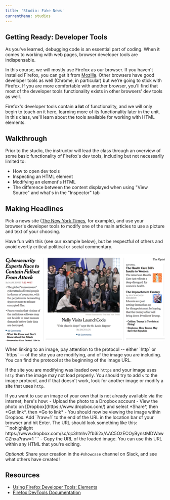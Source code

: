 ```yaml
---
title: 'Studio: Fake News'
currentMenu: studios
---
```


## Getting Ready: Developer Tools

As you've learned, debugging code is an essential part of coding. When it comes to working with web pages, browser developer tools are indispensable.

In this course, we will mostly use Firefox as our browser. If you haven't installed Firefox, you can get it from [Mozilla](https://www.mozilla.org/en-US/firefox/new/). Other browsers have good developer tools as well (Chrome, in particular) but we're going to stick with Firefox. If you are more comfortable with another browser, you'll find that most of the developer tools functionality exists in other browsers' dev tools as well.

Firefox's developer tools contain **a lot** of functionality, and we will only begin to touch on it here, learning more of its functionality later in the unit. In this class, we'll learn about the tools available for working with HTML elements.

## Walkthrough

Prior to the studio, the instructor will lead the class through an overview of some basic functionality of Firefox's dev tools, including but not necessarily limited to:
- How to open dev tools
- Inspecting an HTML element
- Modifying an element's HTML
- The difference between the content displayed when using "View Source" and what's in the "Inspector" tab

## Making Headlines

Pick a news site ([The New York Times](https://www.nytimes.com/), for example), and use your browser's developer tools to modify one of the main articles to use a picture and text of your choosing.

Have fun with this (see our example below), but be respectful of others and avoid overtly critical political or social commentary.

![Sample Fake Article](images/nelly-lc.png)

<aside class="aside-warning" markdown="1">
When linking to an image, pay attention to the protocol -- either `http` or `https` -- of the site you are modifying, and of the image you are including. You can find the protocol at the beginning of the image URL.

If the site you are modifying was loaded over `https` and your image uses `http` then the image may not load properly. You should try to add `s` to the image protocol, and if that doesn't work, look for another image or modify a site that uses `http`.
</aside>

<aside class="aside-pro-tip" markdown="1">
If you want to use an image of your own that is not already available via the internet, here's how:
- Upload the photo to a Dropbox account
- View the photo on [Dropbox](https://www.dropbox.com/) and select *Share*, then *Get link*, then *Go to link*
- You should now be viewing the image within Dropbox. Add `?raw=1` to the end of the URL in the location bar of your browser and hit Enter. The URL should look something like this:
    ```nohighlight
    https://www.dropbox.com/sc/qc3htnhv7fb3i2x/AAC5OzECOyBynstMDWawCZhxa?raw=1
    ```
- Copy the URL of the loaded image. You can use this URL within any HTML that you're editing.
</aside>

*Optional:* Share your creation in the `#showcase` channel on Slack, and see what others have created!

## Resources

* [Using Firefox Developer Tools: Elements](https://www.youtube.com/watch?v=nV9PLPFTnkE)
* [Firefox DevTools Documentation](https://developer.mozilla.org/en-US/docs/Tools)
